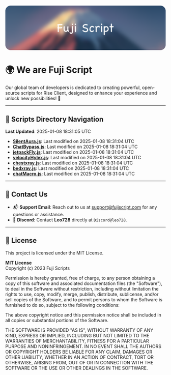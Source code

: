 ![Banner](.github/b.webp)

# 🌍 **We are Fuji Script**

Our global team of developers is dedicated to creating powerful, open-source scripts for Rise Client, designed to enhance your experience and unlock new possibilities! 🌟

---
<!-- SCRIPTS_NAVIGATION_START -->
## 📂 **Scripts Directory Navigation**

**Last Updated**: 2025-01-08 18:31:05 UTC

- **[SilentAura.js](scripts/SilentAura.js)**: Last modified on 2025-01-08 18:31:04 UTC
- **[ChatBypass.js](scripts/ChatBypass.js)**: Last modified on 2025-01-08 18:31:04 UTC
- **[jetpackFly.js](scripts/jetpackFly.js)**: Last modified on 2025-01-08 18:31:04 UTC
- **[velocityHylex.js](scripts/velocityHylex.js)**: Last modified on 2025-01-08 18:31:04 UTC
- **[chestxray.js](scripts/chestxray.js)**: Last modified on 2025-01-08 18:31:04 UTC
- **[bedxray.js](scripts/bedxray.js)**: Last modified on 2025-01-08 18:31:04 UTC
- **[chatMacro.js](scripts/chatMacro.js)**: Last modified on 2025-01-08 18:31:04 UTC

<!-- SCRIPTS_NAVIGATION_END -->

---

## 💬 **Contact Us**  
- 📬 **Support Email**: Reach out to us at [support@fujiscript.com](mailto:support@fujiscript.com) for any questions or assistance.  
- 💬 **Discord**: Contact **Leo728** directly at `Discord@leo728`.

---

## 📜 **License**

This project is licensed under the MIT License.  

**MIT License**  
Copyright (c) 2023 Fuji Scripts  

Permission is hereby granted, free of charge, to any person obtaining a copy of this software and associated documentation files (the "Software"), to deal in the Software without restriction, including without limitation the rights to use, copy, modify, merge, publish, distribute, sublicense, and/or sell copies of the Software, and to permit persons to whom the Software is furnished to do so, subject to the following conditions:  

The above copyright notice and this permission notice shall be included in all copies or substantial portions of the Software.  

THE SOFTWARE IS PROVIDED "AS IS", WITHOUT WARRANTY OF ANY KIND, EXPRESS OR IMPLIED, INCLUDING BUT NOT LIMITED TO THE WARRANTIES OF MERCHANTABILITY, FITNESS FOR A PARTICULAR PURPOSE AND NONINFRINGEMENT. IN NO EVENT SHALL THE AUTHORS OR COPYRIGHT HOLDERS BE LIABLE FOR ANY CLAIM, DAMAGES OR OTHER LIABILITY, WHETHER IN AN ACTION OF CONTRACT, TORT OR OTHERWISE, ARISING FROM, OUT OF OR IN CONNECTION WITH THE SOFTWARE OR THE USE OR OTHER DEALINGS IN THE SOFTWARE.  
